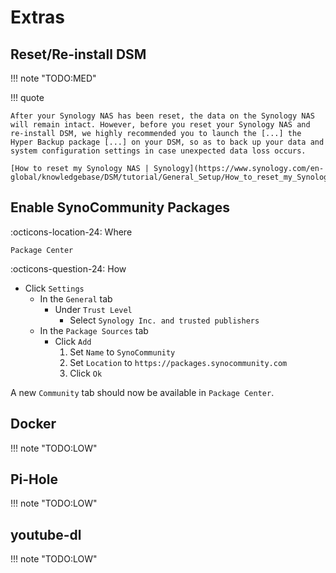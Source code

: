 # Extras

## Reset/Re-install DSM

!!! note "TODO:MED"

!!! quote

    After your Synology NAS has been reset, the data on the Synology NAS will remain intact. However, before you reset your Synology NAS and re-install DSM, we highly recommended you to launch the [...] the Hyper Backup package [...] on your DSM, so as to back up your data and system configuration settings in case unexpected data loss occurs.

    [How to reset my Synology NAS | Synology](https://www.synology.com/en-global/knowledgebase/DSM/tutorial/General_Setup/How_to_reset_my_Synology_NAS)

## Enable SynoCommunity Packages

:octicons-location-24: Where

`Package Center`

:octicons-question-24: How

- Click `Settings`
    - In the `General` tab
        - Under `Trust Level`
            - Select `Synology Inc. and trusted publishers`
    - In the `Package Sources` tab
        - Click `Add`
            1. Set `Name` to `SynoCommunity`
            2. Set `Location` to `https://packages.synocommunity.com`
            3. Click `Ok`

A new `Community` tab should now be available in `Package Center`.

## Docker

!!! note "TODO:LOW"

## Pi-Hole

!!! note "TODO:LOW"

## youtube-dl

!!! note "TODO:LOW"

<!-- <https://registry.hub.docker.com/r/tzahi12345/youtubedl-material> -->
